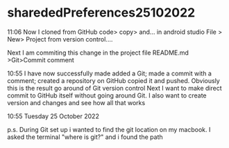 # sharededPreferences25102022

11:06
Now I cloned from GitHub code> copy> and...
in android studio File > New> Project from version control....

Next I am commiting this change in the project file README.md >Git>Commit comment


10:55
I have now successfully made added a Git; made a commit with a comment; created a repository on GitHub copied it and pushed.
Obviously this is the result go around of Git version control
Next I want to make direct commit to GitHub itself without going around Git.
I also want to create version and changes and see how all that works

10:55 Tuesday 25 October 2022 

p.s. During Git set up i wanted to find the git location on my macbook. I asked the terminal "where is git?" and i found the path
